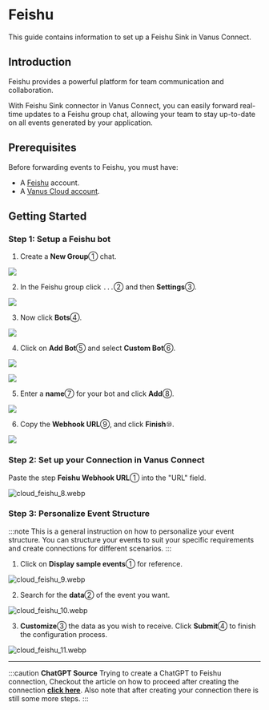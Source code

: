 # Feishu

This guide contains information to set up a Feishu Sink in Vanus Connect.

## Introduction

Feishu provides a powerful platform for team communication and collaboration.

With Feishu Sink connector in Vanus Connect, you can easily forward real-time updates to a Feishu group chat, allowing your team to stay up-to-date on all events generated by your application.

## Prerequisites

Before forwarding events to Feishu, you must have:

- A [Feishu](https://www.feishu.cn) account.
- A [Vanus Cloud account](https://cloud.vanus.ai).

## Getting Started

### Step 1: Setup a Feishu bot

1.  Create a **New Group**① chat.

![](images/cloud_feishu_1.webp)

2.  In the Feishu group click `...`②  and then **Settings**③.

![](images/cloud_feishu_2.webp)

3.  Now click **Bots**④.

![](images/cloud_feishu_3.webp)

4.  Click on **Add Bot**⑤ and select **Custom Bot**⑥.

![](images/cloud_feishu_4.webp)

![](images/cloud_feishu_5.webp)

5.  Enter a **name**⑦ for your bot and click **Add**⑧.

![](images/cloud_feishu_6.webp)

6.  Copy the **Webhook URL**⑨, and click **Finish**⑩.

![](images/cloud_feishu_7.webp)


### Step 2: Set up your Connection in Vanus Connect  

Paste the step **Feishu Webhook URL**① into the "URL" field.

![cloud_feishu_8.webp](images/cloud_feishu_8.webp)


### Step 3: Personalize Event Structure

:::note
This is a general instruction on how to personalize your event structure. You can structure your events to suit your specific requirements and create connections for different scenarios.
:::

1. Click on **Display sample events**① for reference.

![cloud_feishu_9.webp](images/cloud_feishu_9.webp)

2. Search for the **data**② of the event you want.

![cloud_feishu_10.webp](images/cloud_feishu_10.webp)

3. **Customize**③ the data as you wish to receive. Click **Submit**④ to finish the configuration process.

![cloud_feishu_11.webp](images/cloud_feishu_11.webp)

---

:::caution
**ChatGPT Source**
Trying to create a ChatGPT to Feishu connection, Checkout the article on how to proceed after creating the connection [**click here**](https://xjxt2gkbqf.feishu.cn/wiki/wikcnQpoi1rqoo4jI7q7j4iMYob).
Also note that after creating your connection there is still some more steps.
:::


